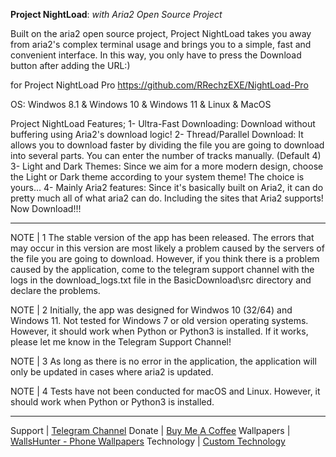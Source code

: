 **Project NightLoad**: *with Aria2 Open Source Project*

Built on the aria2 open source project, Project NightLoad takes you away from aria2's complex terminal usage and brings you to a simple, fast and convenient interface. In this way, you only have to press the Download button after adding the URL:)

for Project NightLoad Pro
https://github.com/RRechzEXE/NightLoad-Pro

OS: Windwos 8.1 & Windows 10 & Windows 11 & Linux & MacOS

Project NightLoad Features;
1- Ultra-Fast Downloading: Download without buffering using Aria2's download logic!	
2- Thread/Parallel Download: It allows you to download faster by dividing the file you are going to download into several parts. You can enter the number of tracks manually. (Default 4)
3- Light and Dark Themes: Since we aim for a more modern design, choose the Light or Dark theme according to your system theme! The choice is yours...
4- Mainly Aria2 features: Since it's basically built on Aria2, it can do pretty much all of what aria2 can do. Including the sites that Aria2 supports!
Now Download!!!

__________________________________________________________________
NOTE | 1
The stable version of the app has been released. The errors that may occur in this version are most likely a problem caused by the servers of the file you are going to download. However, if you think there is a problem caused by the application, come to the telegram support channel with the logs in the download_logs.txt file in the BasicDownload\src directory and declare the problems.

NOTE | 2
Initially, the app was designed for Windwos 10 (32/64) and Windows 11. Not tested for Windows 7 or old version operating systems. However, it should work when Python or Python3 is installed. If it works, please let me know in the Telegram Support Channel!

NOTE | 3
As long as there is no error in the application, the application will only be updated in cases where aria2 is updated.

NOTE | 4
Tests have not been conducted for macOS and Linux. However, it should work when Python or Python3 is installed.
__________________________________________________________________
Support | [Telegram Channel](https://t.me/rrechzexegithub)
Donate | [Buy Me A Coffee](buymeacoffee.com/section)
Wallpapers | [WallsHunter - Phone Wallpapers](https://t.me/WallsHunterHQ)
Technology | [Custom Technology](https://t.me/customtechnology)
